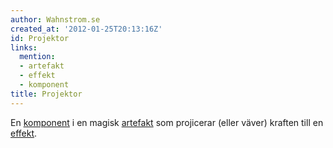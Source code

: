 ```yaml
---
author: Wahnstrom.se
created_at: '2012-01-25T20:13:16Z'
id: Projektor
links:
  mention:
  - artefakt
  - effekt
  - komponent
title: Projektor
---
```


En [komponent] i en magisk [artefakt] som projicerar (eller väver) kraften till en [effekt].

  [komponent]: komponent
  [artefakt]: artefakt
  [effekt]: effekt